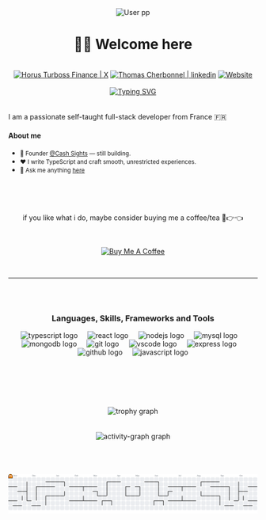 <div align="center">
	<img src="https://avatars.githubusercontent.com/u/81076765?v=4" alt="User pp" width="148px" />
</div>

<div align="center">
  <h1>👋🏻 Welcome here</h1>
  <br/>
	<div display="flex">
		<a href="https://x.com/HorusTFinance/"><img alt="Horus Turboss Finance | X" src="https://img.shields.io/badge/HorusTFinance-black?style=for-the-badge&logo=X&logoColor=white" /></a>
		<a href="https://www.linkedin.com/in/thomas-gille-cherbonnel/"><img alt="Thomas Cherbonnel | linkedin" src="https://img.shields.io/badge/-Thomas%20Cherbonnel-blue?style=for-the-badge&logo=LinkedIn&logoColor=white&link=https://www.linkedin.com/in/thomas-gille-cherbonnel/" /></a>
		<a href="https://cashsight.fr/"><img alt="Website" src="https://img.shields.io/badge/Cash%20Sights-EFCB8C?style=for-the-badge" /></a>
	</div>
  <br/>
	<a href="https://git.io/typing-svg"><img src="https://readme-typing-svg.demolab.com?font=Fira+Code&duration=2000&pause=1200&color=EFCB8C&center=true&vCenter=true&width=435&lines=Hello+there%2C+I'm+Horus%F0%9F%91%8B%F0%9F%8F%BB;I+love+dev+;I'm+always+learning+useful+things;...and+I+always+raging+about+bugs" alt="Typing SVG" /></a>
  <br/>
  <br/>
  <br/>
</div>


<div>
  I am a passionate self-taught full-stack developer from France 🇫🇷
  
  <h4>About me</h4>
  <ul>
    <li>
      <small>💼 Founder <a href="https://cashsight.fr/">@Cash Sights</a> — still building.</small>
    </li>
    <li>
      <small>❤️ I write TypeScript and craft smooth, unrestricted experiences.</small>
    </li>
    <li>
      <small>💬 Ask me anything <a href="https://github.com/docteur-turboss/docteur-turboss/issues">here</a></small>
    </li>
  </ul>
</div>
<br/>
<br/>
<br/>
<p align="center">
  if you like what i do, maybe consider buying me a coffee/tea 🥺👉👈
</p>

<div align="center">
  <br/>
  
  <a href="https://coff.ee/Horus.Turboss" target="_blank"><img src="https://cdn.buymeacoffee.com/buttons/v2/default-red.png" alt="Buy Me A Coffee" width="150" ></a>
</div>
<br/>

----

<br/>
<br/>
<h3 align="center" font-size='25px'>Languages, Skills, Frameworks and Tools</h3>
<div align="center">
  <img src="https://skillicons.dev/icons?i=ts" height="50" alt="typescript logo"  />
  <img width="12" />
  <img src="https://cdn.jsdelivr.net/gh/devicons/devicon/icons/react/react-original.svg" height="50" alt="react logo"  />
  <img width="12" />
  <img src="https://cdn.jsdelivr.net/gh/devicons/devicon/icons/nodejs/nodejs-original.svg" height="50" alt="nodejs logo"  />
  <img width="12" />
  <img src="https://cdn.jsdelivr.net/gh/devicons/devicon/icons/mysql/mysql-original.svg" height="50" alt="mysql logo"  />
  <img width="12" />
  <img src="https://cdn.jsdelivr.net/gh/devicons/devicon/icons/mongodb/mongodb-original.svg" height="50" alt="mongodb logo"  />
  <img width="12" />
  <img src="https://cdn.jsdelivr.net/gh/devicons/devicon/icons/git/git-original.svg" height="50" alt="git logo"  />
  <img width="12" />
  <img src="https://cdn.jsdelivr.net/gh/devicons/devicon/icons/vscode/vscode-original.svg" height="50" alt="vscode logo"  />
  <img width="12" />
  <img src="https://cdn.jsdelivr.net/gh/devicons/devicon/icons/express/express-original.svg" height="50" alt="express logo"  />
  <img width="12" />
  <img src="https://cdn.jsdelivr.net/gh/devicons/devicon/icons/github/github-original.svg" height="50" alt="github logo"  />
  <img width="12" />
  <img src="https://cdn.jsdelivr.net/gh/devicons/devicon/icons/javascript/javascript-original.svg" height="50" alt="javascript logo"  />
</div>

<br/>
<br/>
<br/>
<br/>
<br/>
<br/>

<div align="center">
  <img src="https://github-profile-trophy.vercel.app?username=docteur-turboss&theme=flat&column=-1&row=1&margin-w=8&margin-h=8&no-bg=false&no-frame=false&order=4" height="150" width="800" alt="trophy graph"  />
  <br/>
  <br/>
  <br/>
  <img src="https://github-readme-activity-graph.vercel.app/graph?username=docteur-turboss&radius=16&theme=vue&area=true&order=5" height="300" width="800" alt="activity-graph graph"  />
</div>

<br/>
<br/>
<br/>
<br/>

<picture>
  <source media="(prefers-color-scheme: dark)" srcset="https://raw.githubusercontent.com/docteur-turboss/docteur-turboss/output/pacman-contribution-graph-dark.svg">
  <source media="(prefers-color-scheme: light)" srcset="https://raw.githubusercontent.com/docteur-turboss/docteur-turboss/output/pacman-contribution-graph.svg">
  <img alt="pacman contribution graph" src="https://raw.githubusercontent.com/docteur-turboss/docteur-turboss/output/pacman-contribution-graph.svg">
</picture>
